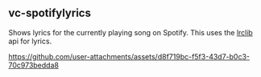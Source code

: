 ## vc-spotifylyrics

Shows lyrics for the currently playing song on Spotify.
This uses the [lrclib](https://lrclib.net/) api for lyrics.

https://github.com/user-attachments/assets/d8f719bc-f5f3-43d7-b0c3-70c973bedda8
